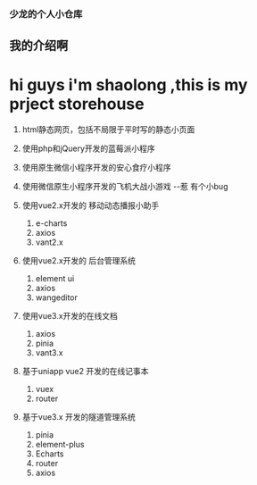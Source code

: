### 少龙的个人小仓库

## 我的介绍啊

# hi guys i'm shaolong ,this is my prject storehouse

1. html静态网页，包括不局限于平时写的静态小页面

2. 使用php和jQuery开发的蓝莓派小程序

3. 使用原生微信小程序开发的安心食疗小程序

4. 使用微信原生小程序开发的飞机大战小游戏 --惹 有个小bug

5. 使用vue2.x开发的 移动动态播报小助手
    1. e-charts
    2. axios
    3. vant2.x
6. 使用vue2.x开发的 后台管理系统
    1. element ui
    2. axios
    3. wangeditor
7. 使用vue3.x开发的在线文档
    1. axios
    2. pinia
    3. vant3.x
8. 基于uniapp vue2 开发的在线记事本
    1. vuex
    2. router
9. 基于vue3.x 开发的隧道管理系统
    1. pinia
    2. element-plus
    3. Echarts
    4. router
    5. axios